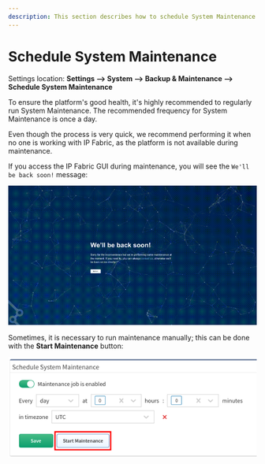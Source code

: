 ```yaml
---
description: This section describes how to schedule System Maintenance or run it manually.
---
```


# Schedule System Maintenance

Settings location: **Settings --> System --> Backup & Maintenance --> Schedule
System Maintenance**

To ensure the platform's good health, it's highly recommended to regularly run
System Maintenance. The recommended frequency for System Maintenance is once a
day.

Even though the process is very quick, we recommend performing it when no one is
working with IP Fabric, as the platform is not available during maintenance.

If you access the IP Fabric GUI during maintenance, you will see the `We'll be
back soon!` message:

![System Maintenance message](system_maintenance/system_maintenance_message.gif)

Sometimes, it is necessary to run maintenance manually; this can be done with
the **Start Maintenance** button:

![Schedule System Maintenance](system_maintenance/schedule_system_maintenance.png)
